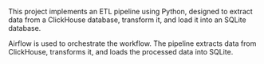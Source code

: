 This project implements an ETL pipeline using Python, designed to extract data from a ClickHouse database, transform it, and load it into an SQLite database. 

Airflow is used to orchestrate the workflow. The pipeline extracts data from ClickHouse, transforms it, and loads the processed data into SQLite.